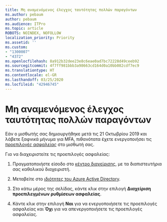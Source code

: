 ```yaml
---
title: Μη αναμενόμενος έλεγχος ταυτότητας πολλών παραγόντων
ms.author: pebaum
author: pebaum
ms.audience: ITPro
ms.topic: article
ROBOTS: NOINDEX, NOFOLLOW
localization_priority: Priority
ms.assetid: ''
ms.custom:
- "1300007"
- "4372"
ms.openlocfilehash: 8a912b32dee23e8c6eae0ad7bc72228d49ceeb92
ms.sourcegitcommit: 4f7ff981bbb3a98663cd164d0a10bb082cdf7ec9
ms.translationtype: HT
ms.contentlocale: el-GR
ms.lasthandoff: 03/25/2020
ms.locfileid: "42946745"
---
```

# <a name="unexpected-multi-factor-authentication"></a>Μη αναμενόμενος έλεγχος ταυτότητας πολλών παραγόντων

Εάν ο μισθωτής σας δημιουργήθηκε μετά τις 21 Οκτωβρίου 2019 και λάβετε ξαφνικά μήνυμα για MFA, πιθανότατα έχετε ενεργοποιήσει τις [προεπιλογές ασφαλείας](http://aka.ms/securitydefaults) στο μισθωτή σας. 

Για να διαχειριστείτε τις προεπιλογές ασφαλείας:

1. Πραγματοποιήστε είσοδο στο [κέντρο διαχείρισης](https://go.microsoft.com/fwlink/p/?linkid=834822), με τα διαπιστευτήρια σας καθολικού διαχειριστή.

2. Μεταβείτε στο [ιδιότητες του Azure Active Directory](https://portal.azure.com/#blade/Microsoft_AAD_IAM/ActiveDirectoryMenuBlade/Properties).

3. Στο κάτω μέρος της σελίδας, κάντε κλικ στην επιλογή **Διαχείριση προεπιλεγμένων ρυθμίσεων ασφαλείας**.

4. Κάντε κλικ στην επιλογή **Ναι** για να ενεργοποιήσετε τις προεπιλογές ασφαλείας και **Όχι** για να απενεργοποιήσετε τις προεπιλογές ασφαλείας.
